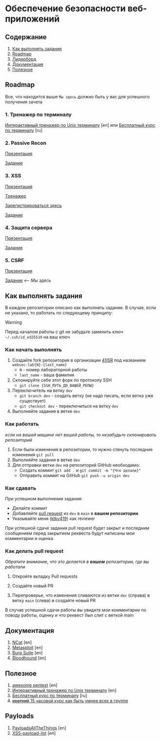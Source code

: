 # Обеспечение безопасности веб-приложений

## Содержание

1. [Как выполнять задания](#как-выполнять-задания)
1. [Roadmap](#roadmap)
1. [Лидерборд](./leaderboard.ods)
1. [Документация](#документация)
1. [Полезное](#полезное)

## Roadmap

Все, что находится выше `Мы здесь` должно быть у вас для успешного получения зачета

### 1. Тренажер по терминалу

[Интерактивный тренажер по Unix терминалу](https://www.terminaltutor.com/) [en]
или
[Бесплатный курс по терминалу](https://ru.hexlet.io/courses/cli-basics) [ru]

### 2. Passive Recon

[Презентация](https://ktkv-presentations.github.io/websec-2)

[Задание](https://github.com/41ISR/websec-lab1)

### 3. XSS

[Презентация](https://ktkv-presentations.github.io/websec-3)

[Тренажер](https://xss-game.appspot.com/) 

[Зарегистрироваться здесь](https://play.picoctf.org/)

[Задание](https://github.com/41ISR/websec-lab2)

### 4. Защита сервера

[Презентация](https://ktkv-presentations.github.io/websec-4)

[Задание](https://github.com/41ISR/websec-lab2)

### 5. CSRF

[Презентация](https://ktkv-presentations.github.io/websec-4)

[Задание](https://github.com/41ISR/websec-lab4) _<-- Мы здесь_

## Как выполнять задания

В каждом репозитории описано как выполнять задание. В случае, если не указано, то работать по следующему принципу:

> [!warning]
> Перед началом работы с git не забудьте заменить ключ `~/.ssh/id_ed25519` на ваш ключ

### Как начать выполнять

1. Создайте fork репозитория в организации [41ISR](https://github.com/41ISR) под названием `websec-lab{N}-{last_name}`
    - `N` - номер лабораторной работы
    - `last_name` - ваша фамилия
2. Склонируйте себе этот форк по протоколу SSH
    - `git clone {SSH_ПУТЬ_ДО_ВАШЕЙ_РЕПЫ}`
3. Переключитель на ветку `dev`
    - `git branch dev` - создать ветку (не надо писать, если ветка уже существует)
    - `git checkout dev` - переключиться на ветку `dev`
4. Выполняйте задания в ветке `dev`

### Как работать

_если на вашей машине нет вашей работы, то незабудьте склонировать репозиторий_

1. Если были изменения в репозитории, то нужно стянуть последние изменения `git pull`
2. Выполняйте задания в ветке `dev`
3. Для отправки ветки `dev` на репозиторий GitHub необходимо:
    - Создать коммит `git add .` и `git commit -m "{Что делали}"`
    - Отправить коммит на GitHub `git push -u origin dev`

### Как сдавать

При успешном выполнении задания:

-   Делайте коммит
-   Добавляйте [pull request](#как-делать-pull-request) из `dev` в `main` в **вашем репозитории**
-   Указывайте меня ([ktkv419](https://github.com/ktkv419)) как reviewer

При успешной сдаче задания pull request будет закрыт и последним сообщением перед закрытием реквеста будут написаны мои комментарии и оценка

### Как делать pull request

_Обратите внимание, что это делается в **вашем** репозитории, где вы работали_

1. Откройте вкладку Pull requests

2. Создайте новый PR

3. Перепроверье, что изменения сливаются из ветки `dev` (справа) в ветку `main` (слева) и создайте новый PR

В случае успешной сдачи работы вы увидите мои комментарии по поводу работы, оценку и что реквест был слит с веткой main

## Документация

1. [NCat](https://nmap.org/ncat/guide/index.html) [en]
2. [Metasploit](https://docs.metasploit.com/) [en]
3. [Burp Suite](https://portswigger.net/burp) [en]
4. [Bloodhound](https://bloodhound.readthedocs.io/en/latest/index.html) [en]

## Полезное

1. [awesome pentest](https://github.com/enaqx/awesome-pentest) [en]
2. [Интерактивный тренажер по Unix терминалу](https://www.terminaltutor.com/) [en]
3. [Бесплатный курс по терминалу](https://ru.hexlet.io/courses/cli-basics) [ru]
4. [~~краткий~~ 15 часовой курс как быть умнее всех в группе](https://www.youtube.com/watch?v=3Kq1MIfTWCE)

## Payloads

1. [PayloadsAllTheThings](https://swisskyrepo.github.io/PayloadsAllTheThings/) [en]
1. [XSS-payload-list](https://github.com/payloadbox/xss-payload-list) [en]
